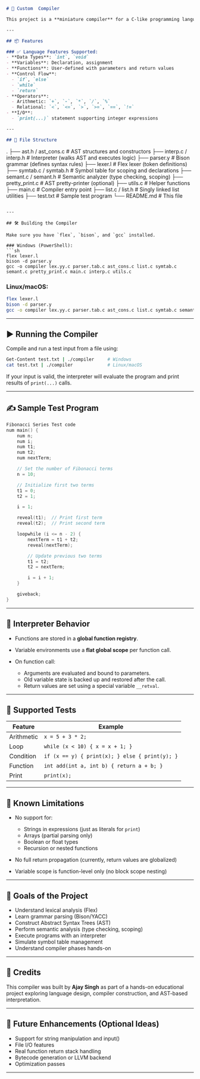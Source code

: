 
```markdown
# 🧠 Custom  Compiler 

This project is a **miniature compiler** for a C-like programming language. It is designed for learning purposes and demonstrates key compiler phases: parsing, semantic analysis, AST construction, interpretation, and code execution.

---

## 📦 Features

### ✅ Language Features Supported:
- **Data Types**: `int`, `void`
- **Variables**: Declaration, assignment
- **Functions**: User-defined with parameters and return values
- **Control Flow**:
  - `if`, `else`
  - `while`
  - `return`
- **Operators**:
  - Arithmetic: `+`, `-`, `*`, `/`, `%`
  - Relational: `<`, `<=`, `>`, `>=`, `==`, `!=`
- **I/O**:
  - `print(...)` statement supporting integer expressions

---

## 📁 File Structure

```

.
├── ast.h / ast\_cons.c        # AST structures and constructors
├── interp.c / interp.h       # Interpreter (walks AST and executes logic)
├── parser.y                  # Bison grammar (defines syntax rules)
├── lexer.l                   # Flex lexer (token definitions)
├── symtab.c / symtab.h       # Symbol table for scoping and declarations
├── semant.c / semant.h       # Semantic analyzer (type checking, scoping)
├── pretty\_print.c            # AST pretty-printer (optional)
├── utils.c                   # Helper functions
├── main.c                    # Compiler entry point
├── list.c / list.h           # Singly linked list utilities
├── test.txt                  # Sample test program
└── README.md                 # This file

````

---

## 🛠️ Building the Compiler

Make sure you have `flex`, `bison`, and `gcc` installed.

### Windows (PowerShell):
```sh
flex lexer.l
bison -d parser.y
gcc -o compiler lex.yy.c parser.tab.c ast_cons.c list.c symtab.c semant.c pretty_print.c main.c interp.c utils.c
````

### Linux/macOS:

```sh
flex lexer.l
bison -d parser.y
gcc -o compiler lex.yy.c parser.tab.c ast_cons.c list.c symtab.c semant.c pretty_print.c main.c interp.c utils.c
```

---

## ▶️ Running the Compiler

Compile and run a test input from a file using:

```sh
Get-Content test.txt | ./compiler     # Windows
cat test.txt | ./compiler             # Linux/macOS
```

If your input is valid, the interpreter will evaluate the program and print results of `print(...)` calls.

---

## ✍️ Sample Test Program

```c
Fibonacci Series Test code
num main() {
    num n;
    num i;
    num t1;
    num t2;
    num nextTerm;

    // Set the number of Fibonacci terms
    n = 10;

    // Initialize first two terms
    t1 = 0;
    t2 = 1;

    i = 1;

    reveal(t1);  // Print first term
    reveal(t2);  // Print second term

    loopwhile (i <= n - 2) {
        nextTerm = t1 + t2;
        reveal(nextTerm);

        // Update previous two terms
        t1 = t2;
        t2 = nextTerm;

        i = i + 1;
    }

    giveback;
}

```

---

## 🧠 Interpreter Behavior

* Functions are stored in a **global function registry**.
* Variable environments use a **flat global scope** per function call.
* On function call:

  * Arguments are evaluated and bound to parameters.
  * Old variable state is backed up and restored after the call.
  * Return values are set using a special variable `__retval`.

---

## 🧪 Supported Tests

| Feature    | Example                                        |
| ---------- | ---------------------------------------------- |
| Arithmetic | `x = 5 + 3 * 2;`                               |
| Loop       | `while (x < 10) { x = x + 1; }`                |
| Condition  | `if (x == y) { print(x); } else { print(y); }` |
| Function   | `int add(int a, int b) { return a + b; }`      |
| Print      | `print(x);`                                    |

---

## 🚫 Known Limitations

* No support for:

  * Strings in expressions (just as literals for `print`)
  * Arrays (partial parsing only)
  * Boolean or float types
  * Recursion or nested functions
* No full return propagation (currently, return values are globalized)
* Variable scope is function-level only (no block scope nesting)

---

## 📌 Goals of the Project

* Understand lexical analysis (Flex)
* Learn grammar parsing (Bison/YACC)
* Construct Abstract Syntax Trees (AST)
* Perform semantic analysis (type checking, scoping)
* Execute programs with an interpreter
* Simulate symbol table management
* Understand compiler phases hands-on

---

## 🙌 Credits

This compiler was built by **Ajay Singh** as part of a hands-on educational project exploring language design, compiler construction, and AST-based interpretation.

---

## 🧩 Future Enhancements (Optional Ideas)

* Support for string manipulation and input()
* File I/O features
* Real function return stack handling
* Bytecode generation or LLVM backend
* Optimization passes

---

